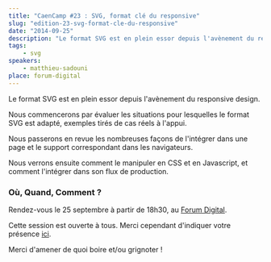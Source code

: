 ```yaml
---
title: "CaenCamp #23 : SVG, format clé du responsive"
slug: "edition-23-svg-format-cle-du-responsive"
date: "2014-09-25"
description: "Le format SVG est en plein essor depuis l'avènement du responsive design."
tags:
    - svg
speakers:
    - matthieu-sadouni
place: forum-digital
---
```


Le format SVG est en plein essor depuis l'avènement du responsive design.

Nous commencerons par évaluer les situations pour lesquelles le format SVG est adapté, exemples
tirés de cas réels à l'appui.

Nous passerons en revue les nombreuses façons de l'intégrer dans une page et le support
correspondant dans les navigateurs.

Nous verrons ensuite comment le manipuler en CSS et en Javascript, et comment l'intégrer dans son
flux de production.

### Où, Quand, Comment ?

Rendez-vous le 25 septembre à partir de 18h30, au [Forum Digital](http://forum-digital.fr).

Cette session est ouverte à tous. Merci cependant d'indiquer votre présence
[ici](https://docs.google.com/forms/d/1tvKL-H9H5IH6E87gJTdmlDDOW6M5Ut6FsrBdSIXa9q0/viewform).

Merci d'amener de quoi boire et/ou grignoter !
